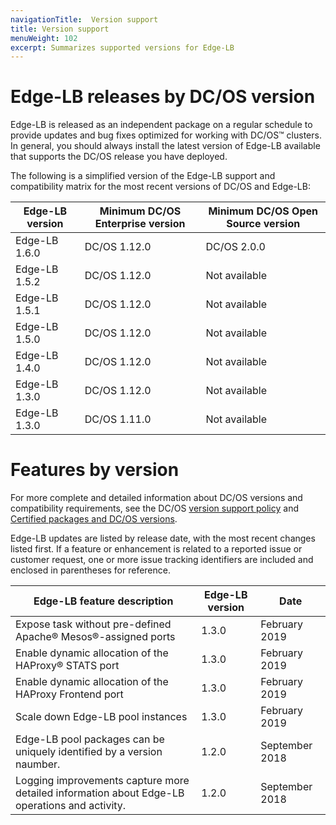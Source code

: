 ```yaml
---
navigationTitle:  Version support
title: Version support
menuWeight: 102
excerpt: Summarizes supported versions for Edge-LB
---
```


# Edge-LB releases by DC/OS version

Edge-LB is released as an independent package on a regular schedule to provide updates and bug fixes optimized for working with DC/OS&trade; clusters. In general, you should always install the latest version of Edge-LB available that supports the DC/OS release you have deployed.

The following is a simplified version of the Edge-LB support and compatibility matrix for the most recent versions of DC/OS and Edge-LB:

| Edge-LB version | Minimum DC/OS Enterprise version | Minimum DC/OS Open Source version |
|------------------|---------------------------------|-----------------------------------|
| Edge-LB 1.6.0    | DC/OS 1.12.0                    | DC/OS 2.0.0                       |
| Edge-LB 1.5.2    | DC/OS 1.12.0                    | Not available                     |
| Edge-LB 1.5.1    | DC/OS 1.12.0                    | Not available                     |
| Edge-LB 1.5.0    | DC/OS 1.12.0                    | Not available                     |
| Edge-LB 1.4.0    | DC/OS 1.12.0                    | Not available                     |
| Edge-LB 1.3.0    | DC/OS 1.12.0                    | Not available                     |
| Edge-LB 1.3.0    | DC/OS 1.11.0                    | Not available                     |


# Features by version

For more complete and detailed information about DC/OS versions and compatibility requirements, see the DC/OS [version support policy](/mesosphere/dcos/2.0/release-notes/version-policy/) and [Certified packages and DC/OS versions](/mesosphere/dcos/2.0/release-notes/version-policy/#certified-packages-and-dcos-versions).

Edge-LB updates are listed by release date, with the most recent changes listed first. If a feature or enhancement is related to a reported issue or customer request, one or more issue tracking identifiers are included and enclosed in parentheses for reference.

|<b> Edge-LB feature description</b> | <b>Edge-LB version</b> | <b>Date</b> |
|-------------------------------| ----------------- | ----------- |
Expose task without pre-defined Apache&reg; Mesos&reg;-assigned ports | 1.3.0 | February 2019 |
Enable dynamic allocation of the HAProxy&reg; STATS port | 1.3.0 | February 2019 |
Enable dynamic allocation of the HAProxy Frontend port | 1.3.0 | February 2019 |
Scale down Edge-LB pool instances | 1.3.0 | February 2019 |
Edge-LB pool packages can be uniquely identified by a version naumber. | 1.2.0 | September 2018
Logging improvements capture more detailed information about Edge-LB operations and activity. | 1.2.0 | September 2018
